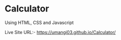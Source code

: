 # Calculator
Using HTML, CSS and Javascript

Live Site URL:- https://umangi03.github.io/Calculator/
